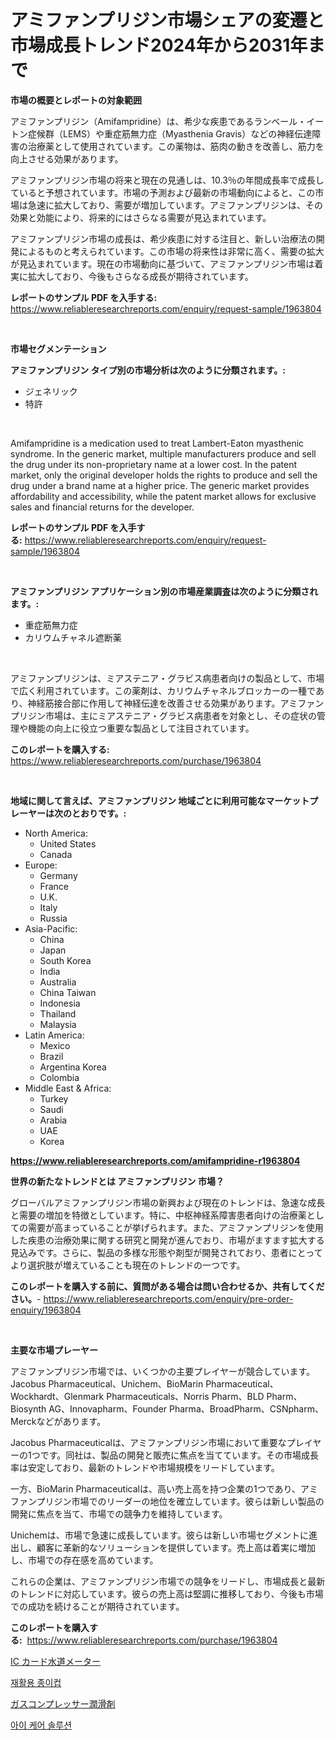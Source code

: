 <p><h1>アミファンプリジン市場シェアの変遷と市場成長トレンド2024年から2031年まで</h1></p><p><strong>市場の概要とレポートの対象範囲</strong></p>
<p><p>アミファンプリジン（Amifampridine）は、希少な疾患であるランベール・イートン症候群（LEMS）や重症筋無力症（Myasthenia Gravis）などの神経伝達障害の治療薬として使用されています。この薬物は、筋肉の動きを改善し、筋力を向上させる効果があります。</p><p>アミファンプリジン市場の将来と現在の見通しは、10.3％の年間成長率で成長していると予想されています。市場の予測および最新の市場動向によると、この市場は急速に拡大しており、需要が増加しています。アミファンプリジンは、その効果と効能により、将来的にはさらなる需要が見込まれています。</p><p>アミファンプリジン市場の成長は、希少疾患に対する注目と、新しい治療法の開発によるものと考えられています。この市場の将来性は非常に高く、需要の拡大が見込まれています。現在の市場動向に基づいて、アミファンプリジン市場は着実に拡大しており、今後もさらなる成長が期待されています。</p></p>
<p><strong>レポートのサンプル PDF を入手する:</strong> <a href="https://www.reliableresearchreports.com/enquiry/request-sample/1963804">https://www.reliableresearchreports.com/enquiry/request-sample/1963804</a></p>
<p>&nbsp;</p>
<p><strong>市場セグメンテーション</strong></p>
<p><strong>アミファンプリジン タイプ別の市場分析は次のように分類されます。:</strong></p>
<p><ul><li>ジェネリック</li><li>特許</li></ul></p>
<p>&nbsp;</p>
<p><p>Amifampridine is a medication used to treat Lambert-Eaton myasthenic syndrome. In the generic market, multiple manufacturers produce and sell the drug under its non-proprietary name at a lower cost. In the patent market, only the original developer holds the rights to produce and sell the drug under a brand name at a higher price. The generic market provides affordability and accessibility, while the patent market allows for exclusive sales and financial returns for the developer.</p></p>
<p><strong>レポートのサンプル PDF を入手する:</strong>&nbsp;<a href="https://www.reliableresearchreports.com/enquiry/request-sample/1963804">https://www.reliableresearchreports.com/enquiry/request-sample/1963804</a></p>
<p>&nbsp;</p>
<p><strong> アミファンプリジン アプリケーション別の市場産業調査は次のように分類されます。:</strong></p>
<p><ul><li>重症筋無力症</li><li>カリウムチャネル遮断薬</li></ul></p>
<p>&nbsp;</p>
<p><p>アミファンプリジンは、ミアステニア・グラビス病患者向けの製品として、市場で広く利用されています。この薬剤は、カリウムチャネルブロッカーの一種であり、神経筋接合部に作用して神経伝達を改善させる効果があります。アミファンプリジン市場は、主にミアステニア・グラビス病患者を対象とし、その症状の管理や機能の向上に役立つ重要な製品として注目されています。</p></p>
<p><strong>このレポートを購入する:</strong>&nbsp; <a href="https://www.reliableresearchreports.com/purchase/1963804">https://www.reliableresearchreports.com/purchase/1963804</a></p>
<p>&nbsp;</p>
<p><strong>地域に関して言えば、アミファンプリジン 地域ごとに利用可能なマーケットプレーヤーは次のとおりです。:</strong></p>
<p><ul>
    <li>
        North America:
        <ul>
            <li>United States</li>
            <li>Canada</li>
        </ul>
    </li>
    <li>
        Europe:
        <ul>
            <li>Germany</li>
            <li>France</li>
            <li>U.K.</li>
            <li>Italy</li>
            <li>Russia</li>
        </ul>
    </li>
    <li>
        Asia-Pacific:
        <ul>
            <li>China</li>
            <li>Japan</li>
            <li>South Korea</li>
            <li>India</li>
            <li>Australia</li>
            <li>China Taiwan</li>
            <li>Indonesia</li>
            <li>Thailand</li>
            <li>Malaysia</li>
        </ul>
    </li>
    <li>
        Latin America:
        <ul>
            <li>Mexico</li>
            <li>Brazil</li>
            <li>Argentina Korea</li>
            <li>Colombia</li>
        </ul>
    </li>
    <li>
        Middle East & Africa:
        <ul>
            <li>Turkey</li>
            <li>Saudi</li>
            <li>Arabia</li>
            <li>UAE</li>
            <li>Korea</li>
        </ul>
    </li>
    </ul></p>
<p><strong><a href="https://www.reliableresearchreports.com/amifampridine-r1963804">https://www.reliableresearchreports.com/amifampridine-r1963804</a></strong>&nbsp;</p>
<p><strong>世界の新たなトレンドとは アミファンプリジン 市場？</strong></p>
<p><p>グローバルアミファンプリジン市場の新興および現在のトレンドは、急速な成長と需要の増加を特徴としています。特に、中枢神経系障害患者向けの治療薬としての需要が高まっていることが挙げられます。また、アミファンプリジンを使用した疾患の治療効果に関する研究と開発が進んでおり、市場がますます拡大する見込みです。さらに、製品の多様な形態や剤型が開発されており、患者にとってより選択肢が増えていることも現在のトレンドの一つです。</p></p>
<p><strong>このレポートを購入する前に、質問がある場合は問い合わせるか、共有してください。</strong>- <a href="https://www.reliableresearchreports.com/enquiry/pre-order-enquiry/1963804">https://www.reliableresearchreports.com/enquiry/pre-order-enquiry/1963804</a></p>
<p>&nbsp;</p>
<p><strong>主要な市場プレーヤー</strong></p>
<p><p>アミファンプリジン市場では、いくつかの主要プレイヤーが競合しています。Jacobus Pharmaceutical、Unichem、BioMarin Pharmaceutical、Wockhardt、Glenmark Pharmaceuticals、Norris Pharm、BLD Pharm、Biosynth AG、Innovapharm、Founder Pharma、BroadPharm、CSNpharm、Merckなどがあります。</p><p>Jacobus Pharmaceuticalは、アミファンプリジン市場において重要なプレイヤーの1つです。同社は、製品の開発と販売に焦点を当てています。その市場成長率は安定しており、最新のトレンドや市場規模をリードしています。</p><p>一方、BioMarin Pharmaceuticalは、高い売上高を持つ企業の1つであり、アミファンプリジン市場でのリーダーの地位を確立しています。彼らは新しい製品の開発に焦点を当て、市場での競争力を維持しています。</p><p>Unichemは、市場で急速に成長しています。彼らは新しい市場セグメントに進出し、顧客に革新的なソリューションを提供しています。売上高は着実に増加し、市場での存在感を高めています。</p><p>これらの企業は、アミファンプリジン市場での競争をリードし、市場成長と最新のトレンドに対応しています。彼らの売上高は堅調に推移しており、今後も市場での成功を続けることが期待されています。</p></p>
<p><strong>このレポートを購入する:</strong>&nbsp;&nbsp;<a href="https://www.reliableresearchreports.com/purchase/1963804">https://www.reliableresearchreports.com/purchase/1963804</a></p>
<p><p><a href="https://medium.com/@queenlitle19361/ic%E3%82%AB%E3%83%BC%E3%83%89%E6%B0%B4%E3%83%A1%E3%83%BC%E3%82%BF%E3%83%BC%E5%B8%82%E5%A0%B4%E5%88%86%E6%9E%90%E3%81%8A%E3%82%88%E3%81%B32024%E5%B9%B4%E3%81%8B%E3%82%892031%E5%B9%B4%E3%81%BE%E3%81%A7%E3%81%AE%E6%9C%9F%E9%96%93%E3%81%AE%E3%82%B5%E3%82%A4%E3%82%BA%E4%BA%88%E6%B8%AC-0cd03f0ba190">IC カード水道メーター</a></p><p><a href="https://medium.com/@heatherelasquez5675/%EC%9E%AC%ED%99%9C%EC%9A%A9-%EA%B0%80%EB%8A%A5%ED%95%9C-%EC%A2%85%EC%9D%B4%EC%BB%B5-%EC%8B%9C%EC%9E%A5-%EC%A7%80%ED%91%9C-%ED%95%B4%EB%8F%85-%EC%8B%9C%EC%9E%A5-%EC%A0%90%EC%9C%A0%EC%9C%A8-%ED%8A%B8%EB%A0%8C%EB%93%9C-%EB%B0%8F-%EC%84%B1%EC%9E%A5-%ED%8C%A8%ED%84%B4-08dec79e43fc">재활용 종이컵</a></p><p><a href="https://medium.com/@nicolaseller56452023/%E3%82%AC%E3%82%B9%E5%9C%A7%E7%B8%AE%E6%A9%9F%E7%94%A8%E6%BD%A4%E6%BB%91%E5%89%A4%E5%B8%82%E5%A0%B4%E8%AA%BF%E6%9F%BB%E3%83%AC%E3%83%9D%E3%83%BC%E3%83%88-%E3%81%9D%E3%81%AE%E6%AD%B4%E5%8F%B2%E3%81%A8%E4%BA%88%E6%B8%AC2024%E5%B9%B4%E3%81%8B%E3%82%892031%E5%B9%B4%E3%81%BE%E3%81%A7-82dc07b864bc">ガスコンプレッサー潤滑剤</a></p><p><a href="https://medium.com/@jonatanjast1928/%EC%95%88%EA%B5%AC-%EA%B4%80%EB%A6%AC-%EC%86%94%EB%A3%A8%EC%85%98-%EC%8B%9C%EC%9E%A5-%EA%B7%9C%EB%AA%A8-cagr-2024-2030%EB%85%84-%ED%8A%B8%EB%A0%8C%EB%93%9C-feafd4b39202">아이 케어 솔루션</a></p></p>